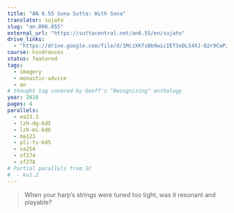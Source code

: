 ```yaml
---
title: "AN 6.55 Soṇa Sutta: With Soṇa"
translator: sujato
slug: "an.006.055"
external_url: "https://suttacentral.net/an6.55/en/sujato"
drive_links:
  - "https://drive.google.com/file/d/1MczXKfsBb9wicIET3xDLS4XJ-Q2r9CwP/view?usp=drivesdk"
course: hindrances
status: featured
tags:
  - imagery
  - monastic-advice
  - an
# thought tag covered by Geoff's "Recognizing" anthology
year: 2018
pages: 4
parallels:
  - ea23.3
  - lzh-dg-kd5
  - lzh-mi-kd6
  - ma123
  - pli-tv-kd5
  - sa254
  - sf274
  - sf278
# Partial parallels from SC
#  - kv1.2
---
```


> When your harp’s strings were tuned too tight, was it resonant and playable?
